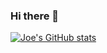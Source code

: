 ### Hi there 👋

[![Joe's GitHub stats](https://github-readme-stats.vercel.app/api?username=liangzcn&show_icons=true&theme=radical)](https://github.com/anuraghazra/github-readme-stats)

<!--
**liangzcn/liangzcn** is a ✨ _special_ ✨ repository because its `README.md` (this file) appears on your GitHub profile.

Here are some ideas to get you started:

- 🔭 I’m currently working on ...
- 🌱 I’m currently learning ...
- 👯 I’m looking to collaborate on ...
- 🤔 I’m looking for help with ...
- 💬 Ask me about ...
- 📫 How to reach me: ...
- 😄 Pronouns: ...
- ⚡ Fun fact: ...
-->
